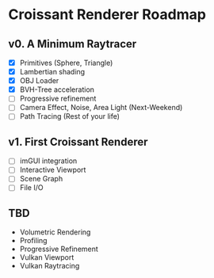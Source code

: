 # Croissant Renderer Roadmap

## v0. A Minimum Raytracer
- [X] Primitives (Sphere, Triangle)
- [X] Lambertian shading
- [X] OBJ Loader
- [X] BVH-Tree acceleration
- [ ] Progressive refinement
- [ ] Camera Effect, Noise, Area Light (Next-Weekend)
- [ ] Path Tracing (Rest of your life)

## v1. First Croissant Renderer
- [ ] imGUI integration
- [ ] Interactive Viewport
- [ ] Scene Graph
- [ ] File I/O

## TBD
- Volumetric Rendering
- Profiling
- Progressive Refinement
- Vulkan Viewport
- Vulkan Raytracing